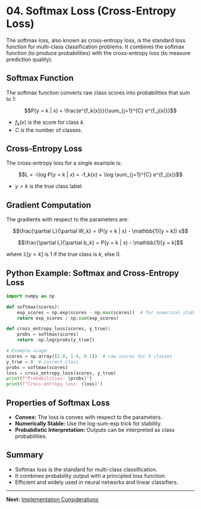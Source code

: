 # 04. Softmax Loss (Cross-Entropy Loss)

The softmax loss, also known as cross-entropy loss, is the standard loss function for multi-class classification problems. It combines the softmax function (to produce probabilities) with the cross-entropy loss (to measure prediction quality).

## Softmax Function

The softmax function converts raw class scores into probabilities that sum to 1:

```math
P(y = k | x) = \frac{e^{f_k(x)}}{\sum_{j=1}^{C} e^{f_j(x)}}
```

- $`f_k(x)`$ is the score for class $`k`$.
- $`C`$ is the number of classes.

## Cross-Entropy Loss

The cross-entropy loss for a single example is:

```math
L = -\log P(y = k | x) = -f_k(x) + \log \sum_{j=1}^{C} e^{f_j(x)}
```

- $`y = k`$ is the true class label.

## Gradient Computation

The gradients with respect to the parameters are:

```math
\frac{\partial L}{\partial W_k} = (P(y = k | x) - \mathbb{1}[y = k]) x
```

```math
\frac{\partial L}{\partial b_k} = P(y = k | x) - \mathbb{1}[y = k]
```

where $`\mathbb{1}[y = k]`$ is 1 if the true class is $`k`$, else 0.

## Python Example: Softmax and Cross-Entropy Loss

```python
import numpy as np

def softmax(scores):
    exp_scores = np.exp(scores - np.max(scores))  # for numerical stability
    return exp_scores / np.sum(exp_scores)

def cross_entropy_loss(scores, y_true):
    probs = softmax(scores)
    return -np.log(probs[y_true])

# Example usage:
scores = np.array([2.0, 1.0, 0.1])  # raw scores for 3 classes
y_true = 0  # correct class
probs = softmax(scores)
loss = cross_entropy_loss(scores, y_true)
print(f"Probabilities: {probs}")
print(f"Cross-entropy loss: {loss}")
```

## Properties of Softmax Loss

- **Convex:** The loss is convex with respect to the parameters.
- **Numerically Stable:** Use the log-sum-exp trick for stability.
- **Probabilistic Interpretation:** Outputs can be interpreted as class probabilities.

## Summary

- Softmax loss is the standard for multi-class classification.
- It combines probability output with a principled loss function.
- Efficient and widely used in neural networks and linear classifiers.

---

**Next:** [Implementation Considerations](05_Implementation_Considerations.md) 